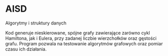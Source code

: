 # AISD
Algorytmy i struktury danych

Kod generuje nieskierowane, spójne grafy zawierające zarówno cykl Hamiltona, jak i Eulera, przy zadanej liczbie wierzchołków oraz gęstości grafu. Program pozwala na testowanie algorytmów grafowych oraz pomiar czasu ich działania.
